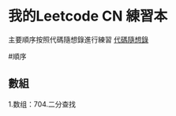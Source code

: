 # 我的Leetcode CN 練習本
主要順序按照代碼隨想錄進行練習
[代碼隨想錄](https://github.com/youngyangyang04/leetcode-master?tab=readme-ov-file)

#順序

## 數組
1.数组：704.二分查找



